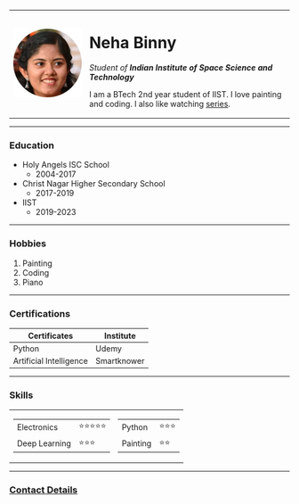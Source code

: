 <!DOCTYPE html>
<html lang="en">
<head>
    <meta charset="UTF-8">
    <title>	💔 Neha's Website </title>
</head>
<body>
    <!-- <img src="https://media-exp3.licdn.com/dms/image/C5603AQGzi-joFA1aQg/profile-displayphoto-shrink_400_400/0/1622475156810?e=1629936000&v=beta&t=U3DslcHFCPdTxzsdmh1Y4BWSm1QwJy5Hv1KUaNfOJss" alt="profile picture"> -->
    <table cellspacing="20">
        <tr>
            <td>
                <img src="circle-croppedb.jpg" alt="Neha profile picture">
            </td>
            <td>
                <h1>Neha Binny</h1>
                <p><em>Student of <strong>Indian Institute of Space Science and Technology</strong></em></p>
                <p>I am a BTech 2nd year student of IIST. I love painting and coding. I also like watching <a href="https://www.hbo.com/game-of-thrones">series</a>.</p>
            </td>
        </tr>
    </table>
    <hr size='3' noshade>
    <h3>Education</h3>
    <ul>
        <li>Holy Angels ISC School
            <ul>
                <li>2004-2017</li>
            </ul>
        </li>
        <li>Christ Nagar Higher Secondary School
            <ul>
                <li>2017-2019</li>
                </li>
            </ul>
        </li>
        <li>IIST
            <ul>
                <li>2019-2023</li>
            </ul>
        </li>
    </ul>
    <hr>
    <h3>Hobbies</h3>
    <ol>
        <li>Painting</li>
        <li>Coding</li>
        <li>Piano</li>
    </ol>
    <hr>
    <h3>Certifications</h3>
    <table>
        <thead>
            <th>Certificates</th>
            <th>Institute</th>
        </thead>
        <tbody>
            <tr>
                <td>Python</td>
                <td>Udemy</td>
            </tr>
            <tr>
                <td>Artificial Intelligence</td>
                <td>Smartknower</td>
            </tr>
        </tbody>
    </table>
    <hr>
    <h3>Skills</h3>
    <table cellspacing="10">
        <tr>
            <td>
                <table>
                    <tr>
                        <td>Electronics</td>
                        <td>⭐⭐⭐⭐⭐</td>
                    </tr>
                    <tr>
                        <td>Deep Learning</td>
                        <td>⭐⭐⭐</td>
                    </tr>
                </table>
            </td>
            <td>
                <table>
                    <tr>
                        <td>Python</td>
                        <td>⭐⭐⭐</td>
                    </tr>
                    <tr>
                        <td>Painting</td>
                        <td>⭐⭐</td>
                    </tr>
                </table>
            </td>
        </tr>
    </table>
    <hr>
    <h3><a href="1a_Contact.html">Contact Details</a></h3>
</body>
</html>
